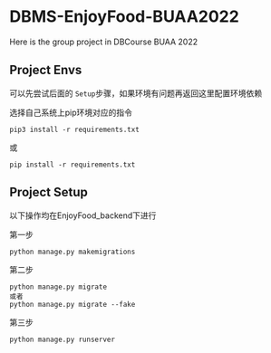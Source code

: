 # DBMS-EnjoyFood-BUAA2022
Here is the group project in DBCourse BUAA 2022

## Project Envs
可以先尝试后面的 `Setup`步骤，如果环境有问题再返回这里配置环境依赖

选择自己系统上pip环境对应的指令

```shell
pip3 install -r requirements.txt
```
或
```shell
pip install -r requirements.txt
```

## Project Setup

以下操作均在EnjoyFood_backend下进行

第一步
```sh
python manage.py makemigrations
```
第二步
```shell
python manage.py migrate
或者
python manage.py migrate --fake
```
第三步
```shell
python manage.py runserver
```
